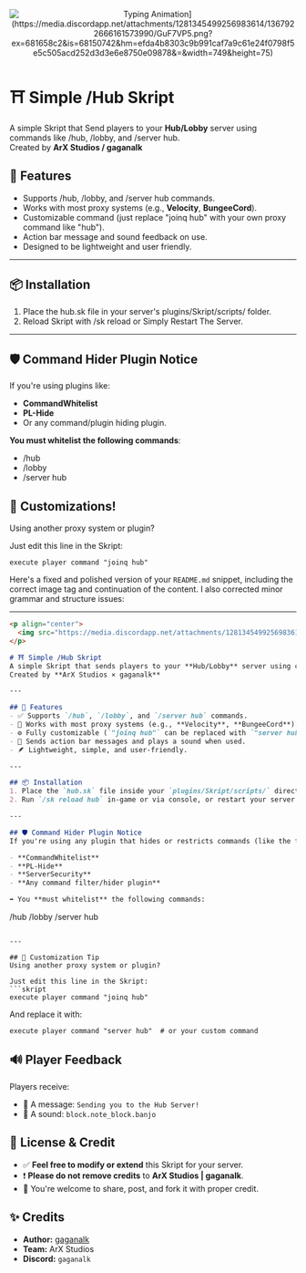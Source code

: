 <p align="center">
  <img src="[https://link-to-your-gif.com/typing-animation.gif" alt="Typing Animation](https://media.discordapp.net/attachments/1281345499256983614/1367922666161573990/GuF7VP5.png?ex=681658c2&is=68150742&hm=efda4b8303c9b991caf7a9c61e24f0798f5e5c505acd252d3d3e6e8750e09878&=&width=749&height=75)"/>
</p>

# ⛩ Simple /Hub Skript
A simple Skript that Send players to your **Hub/Lobby** server using commands like /hub, /lobby, and /server hub.  
Created by **ArX Studios / gaganalk**

## 🔧 Features
- Supports /hub, /lobby, and /server hub commands.
- Works with most proxy systems (e.g., **Velocity**, **BungeeCord**).
- Customizable command (just replace "joinq hub" with your own proxy command like "hub").
- Action bar message and sound feedback on use.
- Designed to be lightweight and user friendly.

---

## 📦 Installation
1. Place the hub.sk file in your server's plugins/Skript/scripts/ folder.
2. Reload Skript with /sk reload <filename> or Simply Restart The Server.

---

## 🛡️ Command Hider Plugin Notice
If you're using plugins like:
- **CommandWhitelist**
- **PL-Hide**
- Or any command/plugin hiding plugin.

**You must whitelist the following commands**:
- /hub
- /lobby
- /server hub


## 🧪 Customizations!
Using another proxy system or plugin?

Just edit this line in the Skript:

```
execute player command "joinq hub"

```

Here's a fixed and polished version of your `README.md` snippet, including the correct image tag and continuation of the content. I also corrected minor grammar and structure issues:

---

```markdown
<p align="center">
  <img src="https://media.discordapp.net/attachments/1281345499256983614/1367922666161573990/GuF7VP5.png?ex=681658c2&is=68150742&hm=efda4b8303c9b991caf7a9c61e24f0798f5e5c505acd252d3d3e6e8750e09878&=&width=749&height=75" alt="Typing Animation"/>
</p>

# ⛩ Simple /Hub Skript
A simple Skript that sends players to your **Hub/Lobby** server using commands like `/hub`, `/lobby`, and `/server hub`.  
Created by **ArX Studios × gaganalk**

---

## 🔧 Features
- ✅ Supports `/hub`, `/lobby`, and `/server hub` commands.
- 🚀 Works with most proxy systems (e.g., **Velocity**, **BungeeCord**).
- ⚙️ Fully customizable (`"joinq hub"` can be replaced with `"server hub"` or any other).
- 💬 Sends action bar messages and plays a sound when used.
- 🪶 Lightweight, simple, and user-friendly.

---

## 📦 Installation
1. Place the `hub.sk` file inside your `plugins/Skript/scripts/` directory.
2. Run `/sk reload hub` in-game or via console, or restart your server.

---

## 🛡️ Command Hider Plugin Notice
If you're using any plugin that hides or restricts commands (like the following):

- **CommandWhitelist**
- **PL-Hide**
- **ServerSecurity**
- **Any command filter/hider plugin**

➡️ You **must whitelist** the following commands:
```

/hub
/lobby
/server hub

````

---

## 🧪 Customization Tip
Using another proxy system or plugin?

Just edit this line in the Skript:
```skript
execute player command "joinq hub"
````

And replace it with:

```skript
execute player command "server hub"  # or your custom command
```

## 🔊 Player Feedback
Players receive:

- 📜 A message: `Sending you to the Hub Server!`
- 🎵 A sound: `block.note_block.banjo`

## 📜 License & Credit

* ✅ **Feel free to modify or extend** this Skript for your server.
* ❗ **Please do not remove credits** to **ArX Studios | gaganalk**.
* 📢 You're welcome to share, post, and fork it with proper credit.

## ✨ Credits

- **Author:** [gaganalk](https://github.com/gaganalk)
- **Team:** ArX Studios
- **Discord:** `gaganalk`
